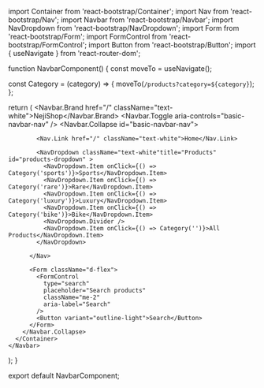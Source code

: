 import Container from 'react-bootstrap/Container';
import Nav from 'react-bootstrap/Nav';
import Navbar from 'react-bootstrap/Navbar';
import NavDropdown from 'react-bootstrap/NavDropdown'; 
import Form from 'react-bootstrap/Form';
import FormControl from 'react-bootstrap/FormControl';
import Button from 'react-bootstrap/Button';
import { useNavigate } from 'react-router-dom';

function NavbarComponent() {
  const moveTo = useNavigate();

  const Category = (category) => {
    moveTo(`/products?category=${category}`);
  };

  return (
    <Navbar bg="transparent" expand="lg" className="position-absolute w-100 text-white">
      <Container>
        <Navbar.Brand href="/" className="text-white">NejiShop</Navbar.Brand>
        <Navbar.Toggle aria-controls="basic-navbar-nav" />
        <Navbar.Collapse id="basic-navbar-nav">
          <Nav className="me-auto">

            <Nav.Link href="/" className="text-white">Home</Nav.Link>

            <NavDropdown className="text-white"title="Products" id="products-dropdown" >
              <NavDropdown.Item onClick={() => Category('sports')}>Sports</NavDropdown.Item>
              <NavDropdown.Item onClick={() => Category('rare')}>Rare</NavDropdown.Item>
              <NavDropdown.Item onClick={() => Category('luxury')}>Luxury</NavDropdown.Item>
              <NavDropdown.Item onClick={() => Category('bike')}>Bike</NavDropdown.Item>
              <NavDropdown.Divider />
              <NavDropdown.Item onClick={() => Category('')}>All Products</NavDropdown.Item>
            </NavDropdown>

          </Nav>

          <Form className="d-flex">
            <FormControl
              type="search"
              placeholder="Search products"
              className="me-2"
              aria-label="Search"
            />
            <Button variant="outline-light">Search</Button>
          </Form>
        </Navbar.Collapse>
      </Container>
    </Navbar>
  );
}

export default NavbarComponent;
